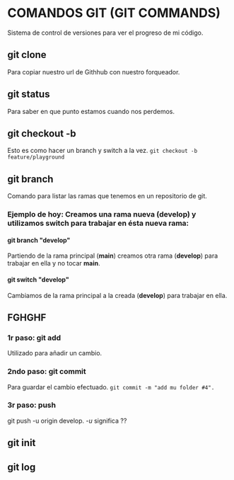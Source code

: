 # COMANDOS GIT (GIT COMMANDS)

Sistema de control de versiones para ver el progreso de mi código.

## git clone
Para copiar nuestro url de Githhub con nuestro forqueador.

## git status
Para saber en que punto estamos cuando nos perdemos.

## git checkout -b
Esto es como hacer un branch y switch a la vez.
`git checkout -b feature/playground`

## git branch
Comando para listar las ramas que tenemos en un repositorio de git.

### Ejemplo de hoy: Creamos una rama nueva (**develop**) y utilizamos switch para trabajar en ésta nueva rama:

#### git branch "**develop**"
Partiendo de la rama principal (**main**) creamos otra rama (**develop**) para trabajar en ella y no tocar **main**.

#### git switch "**develop**"
Cambiamos de la rama principal a la creada (**develop**) para trabajar en ella.

## FGHGHF

### 1r paso: **git add**
Utilizado para añadir un cambio.

### 2ndo paso: **git commit**
Para guardar el cambio efectuado.
`git commit -m "add mu folder #4".`

### 3r paso: **push**
git push -u origin develop.
*-u* significa ??

## git init

## git log



